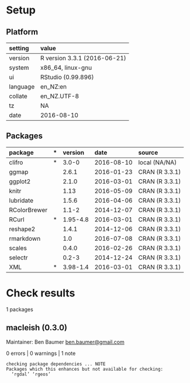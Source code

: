 # Setup

## Platform

|setting  |value                        |
|:--------|:----------------------------|
|version  |R version 3.3.1 (2016-06-21) |
|system   |x86_64, linux-gnu            |
|ui       |RStudio (0.99.896)           |
|language |en_NZ:en                     |
|collate  |en_NZ.UTF-8                  |
|tz       |NA                           |
|date     |2016-08-10                   |

## Packages

|package      |*  |version  |date       |source         |
|:------------|:--|:--------|:----------|:--------------|
|clifro       |*  |3.0-0    |2016-08-10 |local (NA/NA)  |
|ggmap        |   |2.6.1    |2016-01-23 |CRAN (R 3.3.1) |
|ggplot2      |   |2.1.0    |2016-03-01 |CRAN (R 3.3.1) |
|knitr        |   |1.13     |2016-05-09 |CRAN (R 3.3.1) |
|lubridate    |   |1.5.6    |2016-04-06 |CRAN (R 3.3.1) |
|RColorBrewer |   |1.1-2    |2014-12-07 |CRAN (R 3.3.1) |
|RCurl        |*  |1.95-4.8 |2016-03-01 |CRAN (R 3.3.1) |
|reshape2     |   |1.4.1    |2014-12-06 |CRAN (R 3.3.1) |
|rmarkdown    |   |1.0      |2016-07-08 |CRAN (R 3.3.1) |
|scales       |   |0.4.0    |2016-02-26 |CRAN (R 3.3.1) |
|selectr      |   |0.2-3    |2014-12-24 |CRAN (R 3.3.1) |
|XML          |*  |3.98-1.4 |2016-03-01 |CRAN (R 3.3.1) |

# Check results
1 packages

## macleish (0.3.0)
Maintainer: Ben Baumer <ben.baumer@gmail.com>

0 errors | 0 warnings | 1 note 

```
checking package dependencies ... NOTE
Packages which this enhances but not available for checking:
  ‘rgdal’ ‘rgeos’
```

